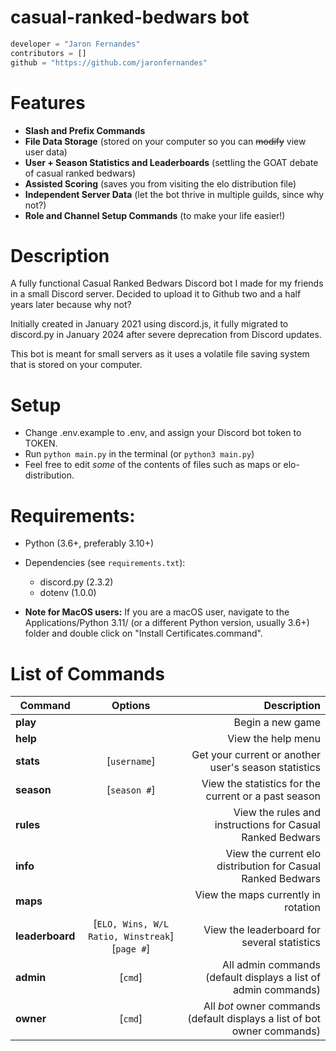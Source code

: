 # **casual-ranked-bedwars bot**
```python
developer = "Jaron Fernandes"
contributors = []
github = "https://github.com/jaronfernandes"
```

# Features 
- **Slash and Prefix Commands**
- **File Data Storage** (stored on your computer so you can ~~modify~~ view user data)
- **User + Season Statistics and Leaderboards** (settling the GOAT debate of casual ranked bedwars)
- **Assisted Scoring** (saves you from visiting the elo distribution file)
- **Independent Server Data** (let the bot thrive in multiple guilds, since why not?)
- **Role and Channel Setup Commands** (to make your life easier!)


# Description

A fully functional Casual Ranked Bedwars Discord bot I made for my friends in a small Discord server. Decided to upload it to Github two and a half years later because why not?

Initially created in January 2021 using discord.js, it fully migrated to discord.py in January 2024 after severe deprecation from Discord updates.

This bot is meant for small servers as it uses a volatile file saving system that is stored on your computer.


# Setup

- Change .env.example to .env, and assign your Discord bot token to TOKEN.
- Run `python main.py` in the terminal (or `python3 main.py`)
- Feel free to edit *some* of the contents of files such as maps or elo-distribution.


# Requirements:
- Python (3.6+, preferably 3.10+)
- Dependencies (see `requirements.txt`):
    - discord.py (2.3.2) 
    - dotenv (1.0.0)

- **Note for MacOS users:**
If you are a macOS user, navigate to the Applications/Python 3.11/ (or a different Python version, usually 3.6+) folder and double click on "Install Certificates.command".


# List of Commands
| Command | Options | Description |
| ------------- |:-------------:| -----:|
| **play** |  | Begin a new game |
| **help** | | View the help menu |
| **stats** | [`username`] | Get your current or another user's season statistics |
| **season** | [`season #`] | View the statistics for the current or a past season |
| **rules** | | View the rules and instructions for Casual Ranked Bedwars |
| **info** | | View the current elo distribution for Casual Ranked Bedwars |
| **maps** | | View the maps currently in rotation |
| **leaderboard** | [`ELO, Wins, W/L Ratio, Winstreak`] [`page #`] | View the leaderboard for several statistics |
| **admin** | [`cmd`] | All admin commands (default displays a list of admin commands) |
| **owner** | [`cmd`] | All *bot* owner commands (default displays a list of bot owner commands) |
